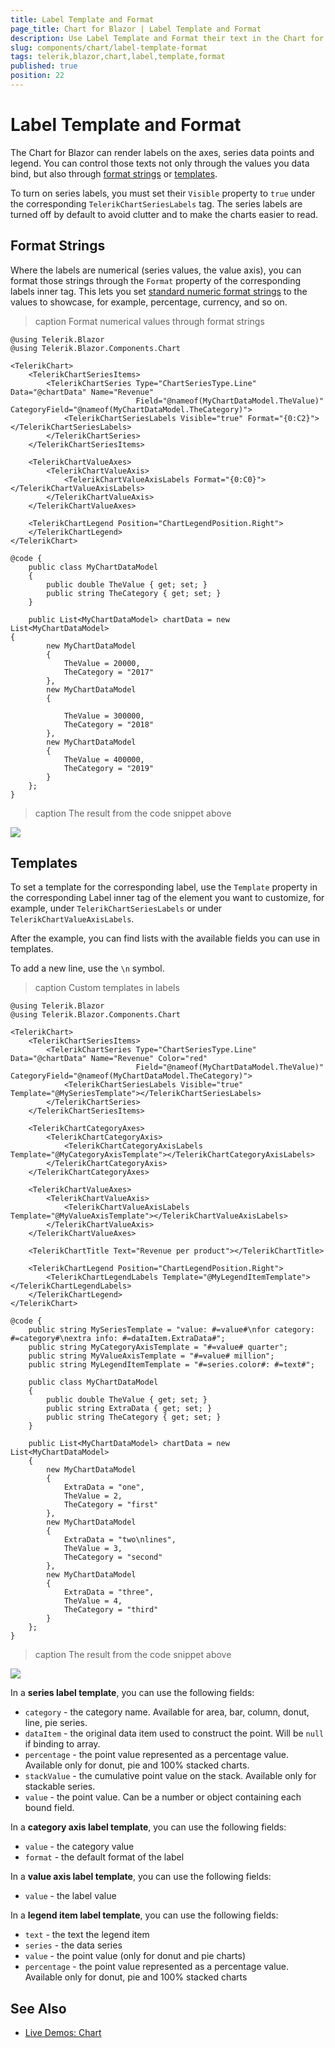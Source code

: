 ```yaml
---
title: Label Template and Format
page_title: Chart for Blazor | Label Template and Format
description: Use Label Template and Format their text in the Chart for Blazor
slug: components/chart/label-template-format
tags: telerik,blazor,chart,label,template,format
published: true
position: 22
---
```


# Label Template and Format

The Chart for Blazor can render labels on the axes, series data points and legend. You can control those texts not only through the values you data bind, but also through [format strings](#format-strings) or [templates](#templates).

To turn on series labels, you must set their `Visible` property to `true` under the corresponding `TelerikChartSeriesLabels` tag. The series labels are turned off by default to avoid clutter and to make the charts easier to read.

## Format Strings

Where the labels are numerical (series values, the value axis), you can format those strings through the `Format` property of the corresponding labels inner tag. This lets you set [standard numeric format strings](https://docs.microsoft.com/en-us/dotnet/standard/base-types/standard-numeric-format-strings) to the values to showcase, for example, percentage, currency, and so on.

>caption Format numerical values through format strings

````CSHTML
@using Telerik.Blazor
@using Telerik.Blazor.Components.Chart

<TelerikChart>
	<TelerikChartSeriesItems>
		<TelerikChartSeries Type="ChartSeriesType.Line" Data="@chartData" Name="Revenue"
							Field="@nameof(MyChartDataModel.TheValue)" CategoryField="@nameof(MyChartDataModel.TheCategory)">
			<TelerikChartSeriesLabels Visible="true" Format="{0:C2}"></TelerikChartSeriesLabels>
		</TelerikChartSeries>
	</TelerikChartSeriesItems>

	<TelerikChartValueAxes>
		<TelerikChartValueAxis>
			<TelerikChartValueAxisLabels Format="{0:C0}"></TelerikChartValueAxisLabels>
		</TelerikChartValueAxis>
	</TelerikChartValueAxes>

	<TelerikChartLegend Position="ChartLegendPosition.Right">
	</TelerikChartLegend>
</TelerikChart>

@code {
	public class MyChartDataModel
	{
		public double TheValue { get; set; }
		public string TheCategory { get; set; }
	}

	public List<MyChartDataModel> chartData = new List<MyChartDataModel>
{
		new MyChartDataModel
		{
			TheValue = 20000,
			TheCategory = "2017"
		},
		new MyChartDataModel
		{

			TheValue = 300000,
			TheCategory = "2018"
		},
		new MyChartDataModel
		{
			TheValue = 400000,
			TheCategory = "2019"
		}
	};
}
````

>caption The result from the code snippet above

![](images/label-format-strings-basics.png)

## Templates

To set a template for the corresponding label, use the `Template` property in the corresponding Label inner tag of the element you want to customize, for example, under `TelerikChartSeriesLabels` or under `TelerikChartValueAxisLabels`.

After the example, you can find lists with the available fields you can use in templates.

To add a new line, use the `\n` symbol.

>caption Custom templates in labels

````CSHTML
@using Telerik.Blazor
@using Telerik.Blazor.Components.Chart

<TelerikChart>
	<TelerikChartSeriesItems>
		<TelerikChartSeries Type="ChartSeriesType.Line" Data="@chartData" Name="Revenue" Color="red"
							Field="@nameof(MyChartDataModel.TheValue)" CategoryField="@nameof(MyChartDataModel.TheCategory)">
			<TelerikChartSeriesLabels Visible="true" Template="@MySeriesTemplate"></TelerikChartSeriesLabels>
		</TelerikChartSeries>
	</TelerikChartSeriesItems>

	<TelerikChartCategoryAxes>
		<TelerikChartCategoryAxis>
			<TelerikChartCategoryAxisLabels Template="@MyCategoryAxisTemplate"></TelerikChartCategoryAxisLabels>
		</TelerikChartCategoryAxis>
	</TelerikChartCategoryAxes>

	<TelerikChartValueAxes>
		<TelerikChartValueAxis>
			<TelerikChartValueAxisLabels Template="@MyValueAxisTemplate"></TelerikChartValueAxisLabels>
		</TelerikChartValueAxis>
	</TelerikChartValueAxes>

	<TelerikChartTitle Text="Revenue per product"></TelerikChartTitle>

	<TelerikChartLegend Position="ChartLegendPosition.Right">
		<TelerikChartLegendLabels Template="@MyLegendItemTemplate"></TelerikChartLegendLabels>
	</TelerikChartLegend>
</TelerikChart>

@code {
	public string MySeriesTemplate = "value: #=value#\nfor category: #=category#\nextra info: #=dataItem.ExtraData#";
	public string MyCategoryAxisTemplate = "#=value# quarter";
	public string MyValueAxisTemplate = "#=value# million";
	public string MyLegendItemTemplate = "#=series.color#: #=text#";

	public class MyChartDataModel
	{
		public double TheValue { get; set; }
		public string ExtraData { get; set; }
		public string TheCategory { get; set; }
	}

	public List<MyChartDataModel> chartData = new List<MyChartDataModel>
	{
		new MyChartDataModel
		{
			ExtraData = "one",
			TheValue = 2,
			TheCategory = "first"
		},
		new MyChartDataModel
		{
			ExtraData = "two\nlines",
			TheValue = 3,
			TheCategory = "second"
		},
		new MyChartDataModel
		{
			ExtraData = "three",
			TheValue = 4,
			TheCategory = "third"
		}
	};
}
````

>caption The result from the code snippet above

![](images/basic-templates-result.png)


In a **series label template**, you can use the following fields:

* `category` - the category name. Available for area, bar, column, donut, line, pie series.
* `dataItem` - the original data item used to construct the point. Will be `null` if binding to array.
* `percentage` - the point value represented as a percentage value. Available only for donut, pie and 100% stacked charts.
* `stackValue` - the cumulative point value on the stack. Available only for stackable series.
* `value` - the point value. Can be a number or object containing each bound field.

<!--* `series` - the data series-->
<!--* runningTotal - the sum of point values since the last "runningTotal" summary point. Available for waterfall series.
* total - the sum of all previous series values. Available for waterfall series.-->

In a **category axis label template**, you can use the following fields:

* `value` - the category value
* `format` - the default format of the label

<!--* `dataItem` - the data item, in case a field has been specified. If the category does not have a corresponding item in the data then an empty object will be passed.-->
<!--* culture - the default culture (if set) on the label-->

In a **value axis label template**, you can use the following fields:

* `value` - the label value

In a **legend item label template**, you can use the following fields:

* `text` - the text the legend item
* `series` - the data series
* `value` - the point value (only for donut and pie charts)
* `percentage` - the point value represented as a percentage value. Available only for donut, pie and 100% stacked charts


## See Also

  * [Live Demos: Chart](https://demos.telerik.com/blazor-ui/chart/index)
